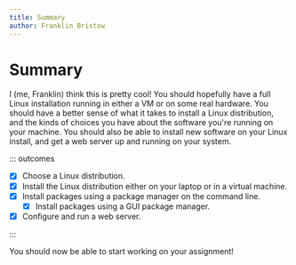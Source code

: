 ```yaml
---
title: Summary
author: Franklin Bristow
---
```


Summary
=======

I (me, Franklin) think this is pretty cool! You should hopefully have a full 
Linux installation running in either a VM or on some real hardware. You should
have a better sense of what it takes to install a Linux distribution, and the 
kinds of choices you have about the software you're running on your machine.
You should also be able to install new software on your Linux install, and get
a web server up and running on your system.

::: outcomes

* [X] Choose a Linux distribution.
* [X] Install the Linux distribution either on your laptop or in a virtual machine.
* [X] Install packages using a package manager on the command line.
    * [X] Install packages using a GUI package manager.
* [X] Configure and run a web server.

:::

You should now be able to start working on your assignment!
